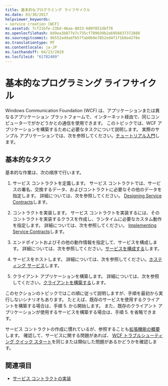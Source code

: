 ```yaml
---
title: 基本的なプログラミング ライフサイクル
ms.date: 03/30/2017
helpviewer_keywords:
- service creation [WCF]
ms.assetid: 7cf21bfe-23bd-46aa-8033-609f851dbf76
ms.openlocfilehash: 6d9ea3b877e7c735cf789039b2a6956037372888
ms.sourcegitcommit: 9b552addadfb57fab0b9e7852ed4f1f1b8a42f8e
ms.translationtype: MT
ms.contentlocale: ja-JP
ms.lasthandoff: 04/23/2019
ms.locfileid: "61782409"
---
```

# <a name="basic-programming-lifecycle"></a>基本的なプログラミング ライフサイクル
Windows Communication Foundation (WCF) は、アプリケーションまたは異なるアプリケーション プラットフォームで、インターネット経由で、同じコンピューターでがかどうかとの通信を使用できます。 このトピックでは、WCF アプリケーションを構築するために必要なタスクについて説明します。 実際のサンプル アプリケーションでは、次を参照してください。[チュートリアル入門](../../../docs/framework/wcf/getting-started-tutorial.md)します。  
  
## <a name="the-basic-tasks"></a>基本的なタスク  
 基本的な作業は、次の順序で行います。  
  
1. サービス コントラクトを定義します。 サービス コントラクトでは、サービスの署名、交換するデータ、およびコントラクトに必要なその他のデータを指定します。 詳細については、次を参照してください。 [Designing Service Contracts](../../../docs/framework/wcf/designing-service-contracts.md)します。  
  
2. コントラクトを実装します。 サービス コントラクトを実装するには、そのコントラクトを実装するクラスを作成し、ランタイムに必要なカスタム動作を指定します。 詳細については、次を参照してください。 [Implementing Service Contracts](../../../docs/framework/wcf/implementing-service-contracts.md)します。  
  
3. エンドポイントおよびその他の動作情報を指定して、サービスを構成します。 詳細については、次を参照してください。[サービスを構成する](../../../docs/framework/wcf/configuring-services.md)します。  
  
4. サービスをホストします。 詳細については、次を参照してください。[ホスティング サービス](../../../docs/framework/wcf/hosting-services.md)します。  
  
5. クライアント アプリケーションを構築します。 詳細については、次を参照してください。[クライアントを構築する](../../../docs/framework/wcf/building-clients.md)します。  
  
 このセクションのトピックではこの順に従って説明しますが、手順を最初から実行しないシナリオもあります。 たとえば、既存のサービスを使用するクライアントを構築する場合は、手順 5. から開始します。 また、既存のクライアント アプリケーションが使用するサービスを構築する場合は、手順 5. を省略できます。  
  
 サービス コントラクトの作成に慣れているが、参照することも[拡張機能の概要](../../../docs/framework/wcf/introduction-to-extensibility.md)します。 確認して、サービスに関する問題があれば、 [WCF トラブルシューティング クイック スタート](../../../docs/framework/wcf/wcf-troubleshooting-quickstart.md)を同じまたは類似した問題があるかどうかを確認します。  
  
## <a name="see-also"></a>関連項目

- [サービス コントラクトの実装](../../../docs/framework/wcf/implementing-service-contracts.md)
